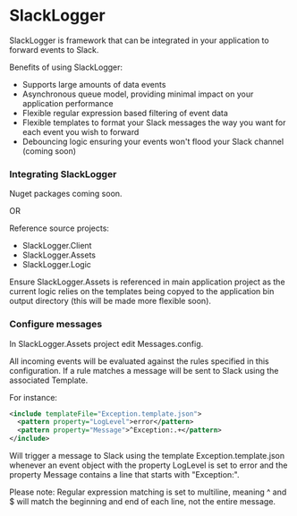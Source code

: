 SlackLogger
======
SlackLogger is framework that can be integrated in your application to forward events to Slack.

Benefits of using SlackLogger:
- Supports large amounts of data events
- Asynchronous queue model, providing minimal impact on your application performance
- Flexible regular expression based filtering of event data
- Flexible templates to format your Slack messages the way you want for each event you wish to forward
- Debouncing logic ensuring your events won't flood your Slack channel (coming soon)

### Integrating SlackLogger

Nuget packages coming soon.

OR

Reference source projects:
- SlackLogger.Client
- SlackLogger.Assets
- SlackLogger.Logic

Ensure SlackLogger.Assets is referenced in main application project as the current logic relies on the templates being copyed to the application bin output directory (this will be made more flexible soon).

### Configure messages

In SlackLogger.Assets project edit Messages.config.

All incoming events will be evaluated against the rules specified in this configuration. If a rule matches a message will be sent to Slack using the associated Template.

For instance:

```xml
<include templateFile="Exception.template.json">
  <pattern property="LogLevel">error</pattern>
  <pattern property="Message">^Exception:.+</pattern>
</include>
```

Will trigger a message to Slack using the template Exception.template.json whenever an event object with the property LogLevel is set to error and the property Message contains a line that starts with "Exception:".

Please note: Regular expression matching is set to multiline, meaning ^ and $ will match the beginning and end of each line, not the entire message.
